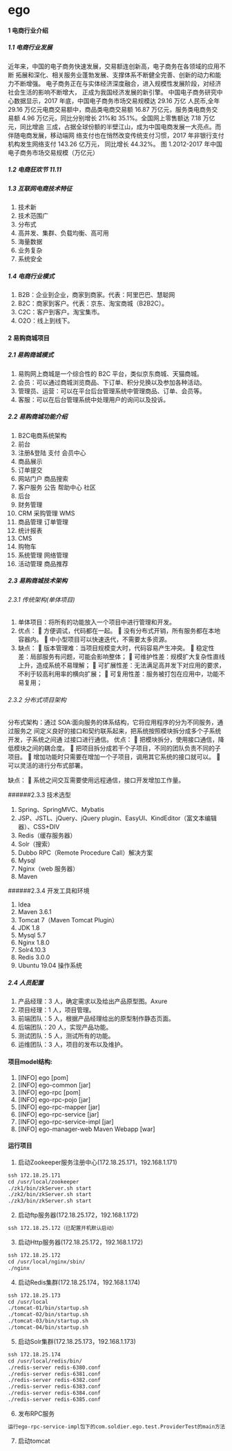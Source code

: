 # ego

#### 1 电商行业介绍
##### 1.1 电商行业发展
  近年来，中国的电子商务快速发展，交易额连创新高，电子商务在各领域的应用不断
拓展和深化、相关服务业蓬勃发展、支撑体系不断健全完善、创新的动力和能力不断增强。
电子商务正在与实体经济深度融合，进入规模性发展阶段，对经济社会生活的影响不断增大，
正成为我国经济发展的新引擎。
中国电子商务研究中心数据显示，2017 年底，中国电子商务市场交易规模达 29.16 万亿
人民币,全年 29.16 万亿元电商交易额中，商品类电商交易额 16.87 万亿元，服务类电商务交
易额 4.96 万亿元，同比分别增长 21%和 35.1%。全国网上零售额达 7.18 万亿元，同比增逾
三成，占据全球份额的半壁江山，成为中国电商发展一大亮点。而伴随电商发展，移动端网
络支付也在悄然改变传统支付习惯，2017 年非银行支付机构发生网络支付 143.26 亿万元，
同比增长 44.32%。
图 1.2012-2017 年中国电子商务市场交易规模（万亿元）

##### 1.2 电商狂欢节 11.11

##### 1.3 互联网电商技术特征
1. 技术新
2. 技术范围广
3. 分布式
4. 高并发、集群、负载均衡、高可用
5. 海量数据
6. 业务复杂
7. 系统安全

##### 1.4 电商行业模式
1. B2B：企业到企业，商家到商家。代表：阿里巴巴、慧聪网
2. B2C：商家到客户。代表：京东、淘宝商城（B2B2C）。
3. C2C：客户到客户。淘宝集市。
4. O2O：线上到线下。

#### 2 易购商城项目

##### 2.1 易购商城模式
1. 易购网上商城是一个综合性的 B2C 平台，类似京东商城、天猫商城。
2. 会员：可以通过商城浏览商品、下订单、积分兑换以及参加各种活动。
3. 管理员、运营：可以在平台后台管理系统中管理商品、订单、会员等。
4. 客服：可以在后台管理系统中处理用户的询问以及投诉。

##### 2.2 易购商城功能介绍
1. B2C电商系统架构
2. 前台
3. 注册&登陆 支付 会员中心
4. 商品展示
5. 订单提交
6. 网站门户 商品搜索
7. 客户服务 公告 帮助中心 社区
8. 后台
9. 财务管理
10. CRM 采购管理 WMS
11. 商品管理 订单管理
12. 统计报表
13. CMS
14. 购物车
15. 系统管理 网络管理
16. 活动管理 商品推荐

##### 2.3 易购商城技术架构

###### 2.3.1 传统架构(单体项目)
1. 单体项目：将所有的功能放入一个项目中进行管理和开发。
2. 优点：
 方便调试，代码都在一起。
 没有分布式开销，所有服务都在本地容器内。
 中小型项目可以快速迭代，不需要太多资源。
3. 缺点：
 版本管理难：当项目规模变大时，代码容易产生冲突。
 稳定性差：局部服务有问题，可能会影响整体；
 可维护性差：规模扩大复杂性直线上升，造成系统不易理解；
 可扩展性差：无法满足高并发下对应用的要求，不利于较高利用率的横向扩展；
 可复用性差：服务被打包在应用中，功能不易复用；

###### 2.3.2 分布式项目架构
分布式架构：通过 SOA:面向服务的体系结构，它将应用程序的分为不同服务，通过服务之
间定义良好的接口和契约联系起来，把系统按照模块拆分成多个子系统开发，子系统之间通
过接口进行通信。
优点：
 把模块拆分，使用接口通信，降低模块之间的耦合度。
 把项目拆分成若干个子项目，不同的团队负责不同的子项目。
 增加功能时只需要在增加一个子项目，调用其它系统的接口就可以。
 可以灵活的进行分布式部署。
 
缺点：
 系统之间交互需要使用远程通信，接口开发增加工作量。

######2.3.3 技术选型
1. Spring、SpringMVC、Mybatis
2. JSP、JSTL、jQuery、jQuery plugin、EasyUI、KindEditor（富文本编辑器）、CSS+DIV
3. Redis（缓存服务器）
4. Solr（搜索）
5. Dubbo RPC（Remote Procedure Call）解决方案
6. Mysql
7. Nginx（web 服务器）
8. Maven

######2.3.4 开发工具和环境
1. Idea
2. Maven 3.6.1
3. Tomcat 7（Maven Tomcat Plugin）
4. JDK 1.8
5. Mysql 5.7
6. Nginx 1.8.0
7. Solr4.10.3
8. Redis 3.0.0
9. Ubuntu 19.04 操作系统

##### 2.4 人员配置
1. 产品经理：3 人，确定需求以及给出产品原型图。Axure
2. 项目经理：1 人，项目管理。
3. 前端团队：5 人，根据产品经理给出的原型制作静态页面。
4. 后端团队：20 人，实现产品功能。
5. 测试团队：5 人，测试所有的功能。
6. 运维团队：3 人，项目的发布以及维护。

#### 项目model结构:
1. [INFO] ego                                                                [pom]
2. [INFO] ego-common                                                         [jar]
3. [INFO] ego-rpc                                                            [pom]
4. [INFO] ego-rpc-pojo                                                       [jar]
5. [INFO] ego-rpc-mapper                                                     [jar]
6. [INFO] ego-rpc-service                                                    [jar]
7. [INFO] ego-rpc-service-impl                                               [jar]
8. [INFO] ego-manager-web Maven Webapp                                       [war]

#### 运行项目
1. 启动Zookeeper服务注册中心(172.18.25.171，192.168.1.171)
```cfml
ssh 172.18.25.171
cd /usr/local/zookeeper
./zk1/bin/zkServer.sh start
./zk2/bin/zkServer.sh start
./zk3/bin/zkServer.sh start
```
2. 启动ftp服务器(172.18.25.172，192.168.1.172)
```cfml
ssh 172.18.25.172（已配置开机默认启动）
```
3. 启动Http服务器(172.18.25.172，192.168.1.172)
```cfml
ssh 172.18.25.172
cd /usr/local/nginx/sbin/
./nginx
```
4. 启动Redis集群(172.18.25.174，192.168.1.174)
```cfml
ssh 172.18.25.173
cd /usr/local
./tomcat-01/bin/startup.sh
./tomcat-02/bin/startup.sh
./tomcat-03/bin/startup.sh
./tomcat-04/bin/startup.sh
```
5. 启动Solr集群(172.18.25.173，192.168.1.173)
 ```cfml
 ssh 172.18.25.174
 cd /usr/local/redis/bin/
 ./redis-server redis-6380.conf
 ./redis-server redis-6381.conf
 ./redis-server redis-6382.conf
 ./redis-server redis-6383.conf
 ./redis-server redis-6384.conf
 ./redis-server redis-6385.conf
 ```

6. 发布RPC服务
```html
运行ego-rpc-service-impl包下的com.soldier.ego.test.ProviderTest的main方法
```
7. 启动tomcat
